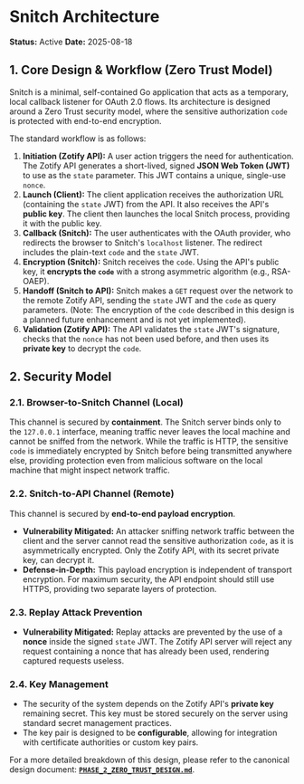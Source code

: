 <!-- ID: API-256 -->
# Snitch Architecture

**Status:** Active
**Date:** 2025-08-18

## 1. Core Design & Workflow (Zero Trust Model)

Snitch is a minimal, self-contained Go application that acts as a temporary, local callback listener for OAuth 2.0 flows. Its architecture is designed around a Zero Trust security model, where the sensitive authorization `code` is protected with end-to-end encryption.

The standard workflow is as follows:
1.  **Initiation (Zotify API):** A user action triggers the need for authentication. The Zotify API generates a short-lived, signed **JSON Web Token (JWT)** to use as the `state` parameter. This JWT contains a unique, single-use `nonce`.
2.  **Launch (Client):** The client application receives the authorization URL (containing the `state` JWT) from the API. It also receives the API's **public key**. The client then launches the local Snitch process, providing it with the public key.
3.  **Callback (Snitch):** The user authenticates with the OAuth provider, who redirects the browser to Snitch's `localhost` listener. The redirect includes the plain-text `code` and the `state` JWT.
4.  **Encryption (Snitch):** Snitch receives the `code`. Using the API's public key, it **encrypts the `code`** with a strong asymmetric algorithm (e.g., RSA-OAEP).
5.  **Handoff (Snitch to API):** Snitch makes a `GET` request over the network to the remote Zotify API, sending the `state` JWT and the `code` as query parameters. (Note: The encryption of the `code` described in this design is a planned future enhancement and is not yet implemented).
6.  **Validation (Zotify API):** The API validates the `state` JWT's signature, checks that the `nonce` has not been used before, and then uses its **private key** to decrypt the `code`.

## 2. Security Model

### 2.1. Browser-to-Snitch Channel (Local)
This channel is secured by **containment**. The Snitch server binds only to the `127.0.0.1` interface, meaning traffic never leaves the local machine and cannot be sniffed from the network. While the traffic is HTTP, the sensitive `code` is immediately encrypted by Snitch before being transmitted anywhere else, providing protection even from malicious software on the local machine that might inspect network traffic.

### 2.2. Snitch-to-API Channel (Remote)
This channel is secured by **end-to-end payload encryption**.
-   **Vulnerability Mitigated:** An attacker sniffing network traffic between the client and the server cannot read the sensitive authorization `code`, as it is asymmetrically encrypted. Only the Zotify API, with its secret private key, can decrypt it.
-   **Defense-in-Depth:** This payload encryption is independent of transport encryption. For maximum security, the API endpoint should still use HTTPS, providing two separate layers of protection.

### 2.3. Replay Attack Prevention
-   **Vulnerability Mitigated:** Replay attacks are prevented by the use of a **nonce** inside the signed `state` JWT. The Zotify API server will reject any request containing a nonce that has already been used, rendering captured requests useless.

### 2.4. Key Management
-   The security of the system depends on the Zotify API's **private key** remaining secret. This key must be stored securely on the server using standard secret management practices.
-   The key pair is designed to be **configurable**, allowing for integration with certificate authorities or custom key pairs.

For a more detailed breakdown of this design, please refer to the canonical design document: **[`PHASE_2_ZERO_TRUST_DESIGN.md`](./PHASE_2_ZERO_TRUST_DESIGN.md)**.
